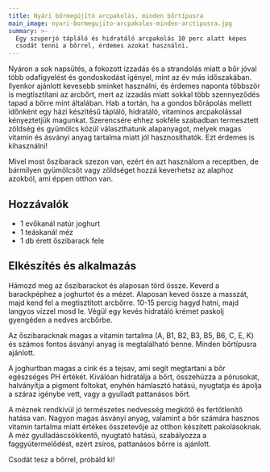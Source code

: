 ```yaml
---
title: Nyári bőrmegújító arcpakolás, minden bőrtípusra
main_image: nyari-bormegujito-arcpakolas-minden-arctipusra.jpg
summary: >-
  Egy szuperjó tápláló és hidratáló arcpakolás 10 perc alatt képes 
  csodát tenni a bőrrel, érdemes azokat használni.
---
```


Nyáron a sok napsütés, a fokozott izzadás és a strandolás miatt a bőr jóval több
odafigyelést és gondoskodást igényel, mint az év más időszakában. Ilyenkor
ajánlott kevesebb sminket használni, és érdemes naponta többször is
megtisztítani az arcbőrt, mert az izzadás miatt sokkal több szennyeződés tapad a
bőrre mint általában. Hab a tortán, ha a gondos bőrápolás mellett időnként egy
házi készítésű tápláló, hidratáló, vitaminos arcpakolással kényeztetjük
magunkat. Szerencsére ehhez sokféle szabadban termesztett zöldség és gyümölcs
közül választhatunk alapanyagot, melyek magas vitamin és ásványi anyag tartalma
miatt jól hasznosíthatók. Ezt érdemes is kihasználni!

Mivel most őszibarack szezon van, ezért én azt használom a receptben, de
bármilyen gyümölcsöt vagy zöldséget hozzá keverhetsz az alaphoz azokból, ami
éppen otthon van.

## Hozzávalók

*   1 evőkanál natúr joghurt
*   1 teáskanál méz
*   1 db érett őszibarack fele

## Elkészítés és alkalmazás

Hámozd meg az őszibarackot és alaposan törd össze. Keverd a barackpéphez a
joghurtot és a mézet. Alaposan keved össze a masszát, majd kend fel a
megtisztított arcbőrre. 10-15 percig hagyd hatni, majd langyos vízzel mosd le.
Végül egy kevés hidratáló krémet paskolj gyengéden a nedves arcbőrbe.

Az őszibaracknak magas a vitamin tartalma (A, B1, B2, B3, B5, B6, C, E, K) és
számos fontos ásványi anyag is megtalálható benne. Minden bőrtípusra ajánlott.

A joghurtban magas a cink és a tejsav, ami segít megtartani a bőr egészséges PH
értékét. Kiválóan hidratálja a bőrt, összehúzza a pórusokat, halványítja a
pigment foltokat, enyhén hámlasztó hatású, nyugtatja és ápolja a száraz igénybe
vett, vagy a gyulladt pattanásos bőrt.

A méznek rendkívül jó természetes nedvesség megkötő és fertőtlenítő hatása van.
Nagyon magas ásványi anyag, valamint a bőr számára hasznos vitamin tartalma
miatt értékes összetevője az otthon készített pakolásoknak. A méz
gyulladáscsökkentő, nyugtató hatású, szabályozza a faggyútermelődést, ezért
zsíros, pattanásos bőrre is ajánlott.

Csodát tesz a bőrrel, próbáld ki!


